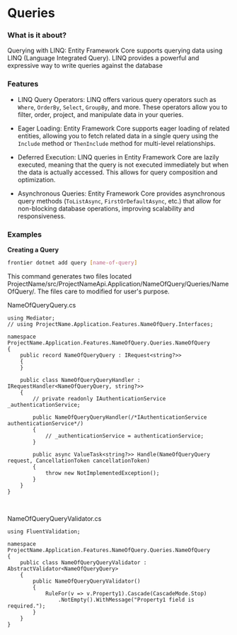 # Queries

### What is it about?
Querying with LINQ: Entity Framework Core supports querying data using LINQ (Language Integrated Query). LINQ provides a powerful and expressive way to write queries against the database

### Features
* LINQ Query Operators: LINQ offers various query operators such as `Where`, `OrderBy`, `Select`, `GroupBy`, and more. These operators allow you to filter, order, project, and manipulate data in your queries.

* Eager Loading: Entity Framework Core supports eager loading of related entities, allowing you to fetch related data in a single query using the `Include` method or `ThenInclude` method for multi-level relationships.

* Deferred Execution: LINQ queries in Entity Framework Core are lazily executed, meaning that the query is not executed immediately but when the data is actually accessed. This allows for query composition and optimization.

* Asynchronous Queries: Entity Framework Core provides asynchronous query methods (`ToListAsync`, `FirstOrDefaultAsync`, etc.) that allow for non-blocking database operations, improving scalability and responsiveness.


### Examples

**Creating a Query**

```bash
frontier dotnet add query [name-of-query]
```

This command generates two files located ProjectName/src/ProjectNameApi.Application/NameOfQuery/Queries/NameOfQuery/. The files care to modified for user's purpose.

NameOfQueryQuery.cs
```code
using Mediator;
// using ProjectName.Application.Features.NameOfQuery.Interfaces;

namespace ProjectName.Application.Features.NameOfQuery.Queries.NameOfQuery
{
    public record NameOfQueryQuery : IRequest<string?>>
    {
    }

    public class NameOfQueryQueryHandler : IRequestHandler<NameOfQueryQuery, string?>>
    {
        // private readonly IAuthenticationService _authenticationService;

        public NameOfQueryQueryHandler(/*IAuthenticationService authenticationService*/)
        {
            // _authenticationService = authenticationService;
        }

        public async ValueTask<string?>> Handle(NameOfQueryQuery request, CancellationToken cancellationToken)
        {
            throw new NotImplementedException();
        }
    }
}
```
<br>


NameOfQueryQueryValidator.cs
```code
using FluentValidation;

namespace ProjectName.Application.Features.NameOfQuery.Queries.NameOfQuery
{
    public class NameOfQueryQueryValidator : AbstractValidator<NameOfQueryQuery>
    {
        public NameOfQueryQueryValidator()
        {
            RuleFor(v => v.Property1).Cascade(CascadeMode.Stop)
                .NotEmpty().WithMessage("Property1 field is required.");
        }
    }
}
```

<br>